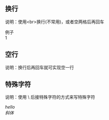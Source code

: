 ## 换行
说明：使用\<br>换行(不常用)，或者空两格后再回车

例子  
1

## 空行
说明：换行后再回车就可实现空一行

## 特殊字符
说明：使用 \\ 后接特殊字符的方式来写特殊字符

*hello*    
_斜体_